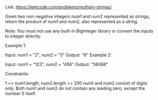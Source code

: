 Link: https://leetcode.com/problems/multiply-strings/

Given two non-negative integers num1 and num2 represented as strings, return the product of num1 and num2, also represented as a string.

Note: You must not use any built-in BigInteger library or convert the inputs to integer directly.

 

Example 1:

Input: num1 = "2", num2 = "3"
Output: "6"
Example 2:

Input: num1 = "123", num2 = "456"
Output: "56088"
 

Constraints:

1 <= num1.length, num2.length <= 200
num1 and num2 consist of digits only.
Both num1 and num2 do not contain any leading zero, except the number 0 itself.
